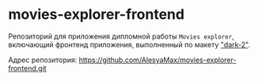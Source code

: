 # movies-explorer-frontend

Репозиторий для приложения дипломной работы `Movies explorer`, включающий фронтенд приложения, выполненный по макету ["dark-2"](https://www.figma.com/file/6FMWkB94wE7KTkcCgUXtnC/%D0%94%D0%B8%D0%BF%D0%BB%D0%BE%D0%BC%D0%BD%D1%8B%D0%B9-%D0%BF%D1%80%D0%BE%D0%B5%D0%BA%D1%82?type=design&node-id=1-7266&mode=design&t=oqQRdCBpaLEht7Qc-0).

Адрес репозитория: https://github.com/AlesyaMax/movies-explorer-frontend.git
